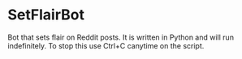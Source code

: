 # SetFlairBot
Bot that sets flair on Reddit posts. It is written in Python and will run indefinitely. To stop this use Ctrl+C canytime on the script.
